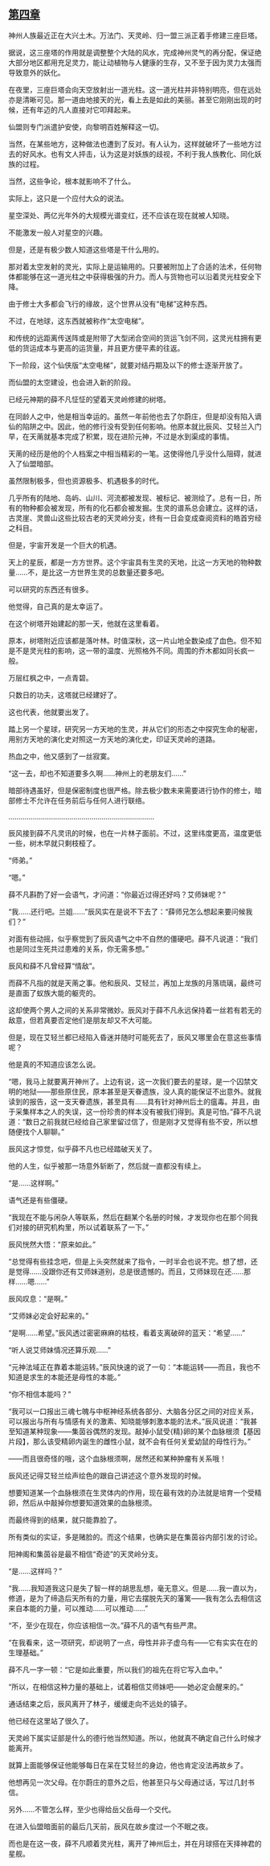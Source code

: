 ## [第四章](https://www.xxbiquge.com/11_11207/9225197.html)


  神州人族最近正在大兴土木。万法门、天灵岭、归一盟三派正着手修建三座巨塔。

  据说，这三座塔的作用就是调整整个大陆的风水，完成神州灵气的再分配，保证绝大部分地区都用充足灵力，能让动植物与人健康的生存，又不至于因为灵力太强而导致意外的妖化。

  在夜里，三座巨塔会向天空放射出一道光柱。这一道光柱并非特别明亮，但在远处亦是清晰可见。那一道由地接天的光，看上去是如此的美丽。甚至它刚刚出现的时候，还有年迈的凡人直接对它叩拜起来。

  仙盟则专门派遣护安使，向黎明百姓解释这一切。

  当然，在某些地方，这种做法也遭到了反对。有人认为，这样就破坏了一些地方过去的好风水。也有文人抨击，认为这是对妖族的歧视，不利于我人族教化、同化妖族的过程。

  当然，这些争论，根本就影响不了什么。

  实际上，这只是一个应付大众的说法。

  星空深处、两亿光年外的大规模光谱变红，还不应该在现在就被人知晓。

  不能激发一般人对星空的兴趣。

  但是，还是有极少数人知道这些塔是干什么用的。

  那对着太空发射的灵光，实际上是运输用的。只要被附加上了合适的法术，任何物体都能够在这一道光柱之中获得极强的升力。而人与货物也可以沿着灵光柱安全下降。

  由于修士大多都会飞行的缘故，这个世界从没有“电梯”这种东西。

  不过，在地球，这东西就被称作“太空电梯”。

  和传统的远距离传送阵或是附带了大型闭合空间的货运飞剑不同，这灵光柱拥有更低的货运成本与更高的运货量，并且更方便平素的往返。

  下一阶段，这个仙侠版“太空电梯”，就要对结丹期及以下的修士逐渐开放了。

  而仙盟的太空建设，也会进入新的阶段。

  已经元神期的薛不凡怔怔的望着天灵岭修建的树塔。

  在同龄人之中，他是相当幸运的。虽然一年前他也去了尔蔚庄，但是却没有陷入谪仙的陷阱之中。因此，他的修行没有受到任何影响。他原本就比辰风、艾轻兰入门早，在天萳就基本完成了积累，现在进阶元神，不过是水到渠成的事情。

  天萳的经历是他的个人档案之中相当精彩的一笔。这使得他几乎没什么阻碍，就进入了仙盟暗部。

  虽然限制极多，但也资源极多、机遇极多的时代。

  几乎所有的陆地、岛屿、山川、河流都被发现、被标记、被测绘了。总有一日，所有的物种都会被发现，所有的化石都会被发掘。生灵的谱系总会建立。这样的话，古灵崖、灵兽山这些比较古老的天灵岭分支，终有一日会变成查阅资料的皓首穷经之科目。

  但是，宇宙开发是一个巨大的机遇。

  天上的星辰，都是一方方世界。这个宇宙具有生灵的天地，比这一方天地的物种数量……不，是比这一方世界生灵的总数量还要多吧。

  可以研究的东西还有很多。

  他觉得，自己真的是太幸运了。

  在这个树塔开始建起的那一天，他就在这里看着。

  原本，树塔附近应该都是落叶林。时值深秋，这一片山地全数染成了血色。但不知是不是灵光柱的影响，这一带的温度、光照格外不同。周围的乔木都如同长疯一般。

  万层红枫之中，一点青碧。

  只数日的功夫，这塔就已经建好了。

  这也代表，他就要出发了。

  踏上另一个星球，研究另一方天地的生灵，并从它们的形态之中探究生命的秘密，用别方天地的演化史对照这一方天地的演化史，印证天灵岭的道路。

  热血之中，他又感到了一丝寂寞。

  “这一去，却也不知道要多久啊……神州上的老朋友们……”

  暗部待遇虽好，但是保密制度也很严格。除去极少数未来需要进行协作的修士，暗部修士不允许在任务前后与任何人进行联络。

  ………………………………………………………………

  辰风接到薛不凡灵讯的时候，也在一片林子面前。不过，这里纬度更高，温度更低一些，树木早就只剩枝桠了。

  “师弟。”

  “嗯。”

  薛不凡斟酌了好一会语气，才问道：“你最近过得还好吗？艾师妹呢？”

  “我……还行吧。兰姐……”辰风实在是说不下去了：“薛师兄怎么想起来要问候我们？”

  对面有些动摇，似乎察觉到了辰风语气之中不自然的僵硬吧。薛不凡说道：“我们也是同过生死共过患难的关系，你无需多想。”

  辰风和薛不凡曾经算“情敌”。

  而薛不凡指的就是天萳之事。他和辰风、艾轻兰，再加上龙族的月落琉璃，最终可是直面了蚁族大能的躯壳的。

  这却使两个男人之间的关系非常微妙。辰风对于薛不凡永远保持着一丝若有若无的敌意，但若真要否定他们是朋友却又不大可能。

  但是，现在艾轻兰都已经陷入昏迷并随时可能死去了，辰风又哪里会在意这些事情呢？

  他是真的不知道应该怎么说。

  “嗯，我马上就要离开神州了。上边有说，这一次我们要去的星球，是一个囚禁文明的地狱——那些原住民，原本甚至是天眷遗族，没人真的能保证不出意外。就我读到的报告，这一支天眷遗族，甚至具有……具有针对神州后土的瘟毒。并且，由于采集样本之人的失误，这一份珍贵的样本没有被我们得到。真是可怕。”薛不凡说道：“数日之前我就已经给自己家里留过信了，但是刚才又觉得有些不安，所以想随便找个人聊聊。”

  辰风这才惊觉，似乎薛不凡也已经踏破天关了。

  他的人生，似乎被那一场意外斩断了，然后就一直都没有续上。

  “是……这样啊。”

  语气还是有些僵硬。

  “我现在不能与闲杂人等联系，然后在翻某个名册的时候，才发现你也在那个同我们对接的研究机构里，所以试着联系了一下。”

  辰风恍然大悟：“原来如此。”

  “总觉得有些挂念吧，但是上头突然就来了指令，一时半会也说不完。想了想，还是觉得……没跟你还有艾师妹道别，总是很遗憾的。而且，艾师妹现在还……那样……嗯……”

  辰风叹息：“是啊。”

  “艾师妹必定会好起来的。”

  “是啊……希望。”辰风透过密密麻麻的枯枝，看着支离破碎的蓝天：“希望……”

  “听人说艾师妹情况还算乐观……”

  “元神法域正在靠着本能运转。”辰风快速的说了一句：“本能运转——而且，我也不知道是求生的本能还是母性的本能。”

  “你不相信本能吗？”

  “我可以一口报出三魂七魄与中枢神经系统各部分、大脑各分区之间的对应关系，可以报出与所有与情感有关的激素、知晓能够刺激本能的法术。”辰风说道：“我甚至知道某种现象——集茵谷偶然的发现。敲掉小鼠受{精}卵的某个血脉根须【基因片段】，那么该受精卵内诞生的雌性小鼠，就不会有任何关爱幼鼠的母性行为。”

  ——而且很奇怪的哦，这个血脉根须啊，居然还和某种肿瘤有关系哦！

  辰风还记得艾轻兰绘声绘色的跟自己讲述这个意外发现的时候。

  想要知道某一个血脉根须在生灵体内的作用，现在最有效的办法就是培育一个受精卵，然后从中敲掉你想要知道效果的血脉根须。

  而最终得到的结果，就只能靠脸了。

  所有类似的实证，多是赌脸的。而这个结果，也确实是在集茵谷内部引发的讨论。

  阳神阁和集茵谷是最不相信“奇迹”的天灵岭分支。

  “是……这样吗？”

  “我……我知道我这只是失了智一样的胡思乱想，毫无意义。但是……我一直以为，修道，是为了缔造后天所有的力量，用它去摆脱先天的藩篱——我有怎么去相信这来自本能的力量，可以推动……可以推动……”

  “不，至少在现在，你应该相信一次。”薛不凡的语气有些严肃。

  “在我看来，这一项研究，却说明了一点，母性并非子虚乌有——它有实实在在的生理基础。”

  薛不凡一字一顿：“它是如此重要，所以我们的祖先在将它写入血中。”

  “所以，在相信这种力量的基础上，试着相信艾师妹吧——她必定会醒来的。”

  通话结束之后，辰风离开了林子，缓缓走向不远处的镇子。

  他已经在这里站了很久了。

  天灵岭下属实证部是什么的德行他当然知道。所以，他就真不确定自己什么时候才能离开。

  就算上面能够保证他能够每日在呆在艾轻兰的身边，他也肯定没法再故乡了。

  他想再见一次父母。在尔蔚庄的意外之后，他甚至只与父母通过话，写过几封书信。

  另外……不管怎么样，至少也得给岳父岳母一个交代。

  在进入仙盟暗面前的最后几天前，辰风在故乡度过一个不眠之夜。

  而也是在这一夜，薛不凡顺着灵光柱，离开了神州后土，并在月球搭在天择神君的星舰。
